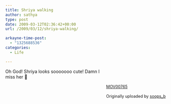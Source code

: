 ```yaml
---
title: Shriya walking
author: sathya
type: post
date: 2009-03-12T02:36:42+00:00
url: /2009/03/12/shriya-walking/

arkayne-time-post:
  - "1325688536"
categories:
  - Life

---
```

<div style="float: right; margin-left: 10px; margin-bottom: 10px;">
  <br /> <br /> <span style="font-size: 0.9em; margin-top: 0px;"><br /> <a href="https://www.flickr.com/photos/soops/3301237754/">MOV00765</a><br /> <br /> Originally uploaded by <a href="https://www.flickr.com/people/soops/">soops_b</a><br /> </span>
</div>

Oh God! Shriya looks sooooooo cute! Damn I miss her 🙁  
<br clear="all" />
